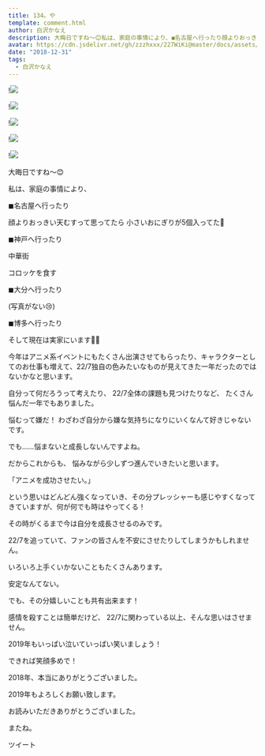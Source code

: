 ```yaml
---
title: 134。や
template: comment.html
author: 白沢かなえ
description: 大晦日ですね〜😊私は、家庭の事情により、◼︎名古屋へ行ったり顔よりおっきい天むすって思ってたら小さいおにぎり...
avatar: https://cdn.jsdelivr.net/gh/zzzhxxx/227WiKi@master/docs/assets/photo/avatar/kanae.jpg
date: "2018-12-31"
tags:
  - 白沢かなえ
---
```


!![](https://cdn.jsdelivr.net/gh/227WiKi/227WiKi-image@master/blog-image/kanae-2018-12-31_1.jpg)

!![](https://cdn.jsdelivr.net/gh/227WiKi/227WiKi-image@master/blog-image/kanae-2018-12-31_2.jpg)

!![](https://cdn.jsdelivr.net/gh/227WiKi/227WiKi-image@master/blog-image/kanae-2018-12-31_3.jpg)

!![](https://cdn.jsdelivr.net/gh/227WiKi/227WiKi-image@master/blog-image/kanae-2018-12-31_4.jpg)

!![](https://cdn.jsdelivr.net/gh/227WiKi/227WiKi-image@master/blog-image/kanae-2018-12-31_5.jpg)














大晦日ですね〜😊














私は、家庭の事情により、







◼︎名古屋へ行ったり













顔よりおっきい天むすって思ってたら
小さいおにぎりが5個入ってた🍤
















◼︎神戸へ行ったり




中華街







コロッケを食す






















◼︎大分へ行ったり




(写真がない😢)




















◼︎博多へ行ったり


















そして現在は実家にいます🥰🌸






















今年はアニメ系イベントにもたくさん出演させてもらったり、キャラクターとしてのお仕事も増えて、22/7独自の色みたいなものが見えてきた一年だったのではないかなと思います。






自分って何だろうって考えたり、
22/7全体の課題も見つけたりなど、
たくさん悩んだ一年でもありました。








悩むって嫌だ！
わざわざ自分から嫌な気持ちになりにいくなんて好きじゃないです。




でも……悩まないと成長しないんですよね。


だからこれからも、
悩みながら少しずつ進んでいきたいと思います。














「アニメを成功させたい。」



という思いはどんどん強くなっていき、その分プレッシャーも感じやすくなってきていますが、何が何でも時はやってくる！



その時がくるまで今は自分を成長させるのみです。
















22/7を追っていて、ファンの皆さんを不安にさせたりしてしまうかもしれません。


いろいろ上手くいかないこともたくさんあります。



安定なんてない。







でも、その分嬉しいことも共有出来ます！








感情を殺すことは簡単だけど、
22/7に関わっている以上、そんな思いはさせません。














2019年もいっぱい泣いていっぱい笑いましょう！




できれば笑顔多めで！




















2018年、本当にありがとうございました。


2019年もよろしくお願い致します。















お読みいただきありがとうございました。


またね。


ツイート



